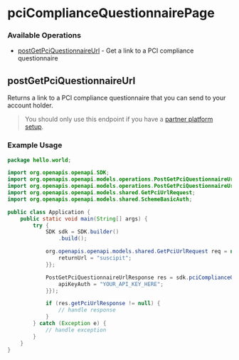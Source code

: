 # pciComplianceQuestionnairePage

### Available Operations

* [postGetPciQuestionnaireUrl](#postgetpciquestionnaireurl) - Get a link to a PCI compliance questionnaire

## postGetPciQuestionnaireUrl

Returns a link to a PCI compliance questionnaire that you can send to your account holder.
 > You should only use this endpoint if you have a [partner platform setup](https://docs.adyen.com/marketplaces-and-platforms/classic/platforms-for-partners).

### Example Usage

```java
package hello.world;

import org.openapis.openapi.SDK;
import org.openapis.openapi.models.operations.PostGetPciQuestionnaireUrlResponse;
import org.openapis.openapi.models.operations.PostGetPciQuestionnaireUrlSecurity;
import org.openapis.openapi.models.shared.GetPciUrlRequest;
import org.openapis.openapi.models.shared.SchemeBasicAuth;

public class Application {
    public static void main(String[] args) {
        try {
            SDK sdk = SDK.builder()
                .build();

            org.openapis.openapi.models.shared.GetPciUrlRequest req = new GetPciUrlRequest("deserunt") {{
                returnUrl = "suscipit";
            }};            

            PostGetPciQuestionnaireUrlResponse res = sdk.pciComplianceQuestionnairePage.postGetPciQuestionnaireUrl(req, new PostGetPciQuestionnaireUrlSecurity() {{
                apiKeyAuth = "YOUR_API_KEY_HERE";
            }});

            if (res.getPciUrlResponse != null) {
                // handle response
            }
        } catch (Exception e) {
            // handle exception
        }
    }
}
```
